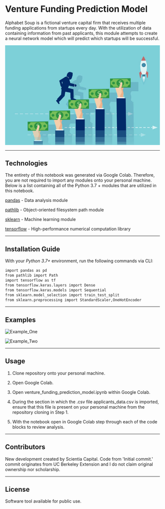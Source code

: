 # Venture Funding Prediction Model

Alphabet Soup is a fictional venture capital firm that receives multiple funding applications from startups every day. With the utilization of data containing information from past applicants, this module attempts to create a neural network model which will predict which startups will be successful.

![Venture_Funding_Prediction_Model](https://github.com/ScientiaCapital/Venture-Funding-Deep-Learning-Model/blob/main/Resources/vcimage1.jpeg)

---

## Technologies

The entirety of this notebook was generated via Google Colab. Therefore, you are not required to import any modules onto your personal machine. Below is a list containing all of the Python 3.7 + modules that are utilized in this notebook.

[pandas](https://pandas.pydata.org/pandas-docs/stable/) - Data analysis module

[pathlib](https://docs.python.org/3/library/pathlib.html) - Object-oriented filesystem path module

[sklearn](https://sklearn.org/) - Machine learning module

[tensorflow](https://pypi.org/project/tensorflow/) - High-performance numerical computation library


---

## Installation Guide

With your _Python 3.7+_ environment, run the following commands via CLI:

```
import pandas as pd
from pathlib import Path
import tensorflow as tf
from tensorflow.keras.layers import Dense
from tensorflow.keras.models import Sequential
from sklearn.model_selection import train_test_split
from sklearn.preprocessing import StandardScaler,OneHotEncoder
```

---

## Examples

![Example_One](https://github.com/ScientiaCapital/Venture-Funding-Prediction-Model/blob/main/Resources/Screen%20Shot%202021-06-24%20at%208.34.15%20AM.png)

![Example_Two](https://github.com/ScientiaCapital/Venture-Funding-Prediction-Model/blob/main/Resources/Screen%20Shot%202021-06-24%20at%208.33.58%20AM.png)

---

## Usage

1. Clone repository onto your personal machine.

2. Open Google Colab.

3. Open venture_funding_prediction_model.ipynb within Google Colab.

4. During the section in which the .csv file applicants_data.csv is imported, ensure that this file is present on your personal machine from the repository cloning in Step 1.

5. With the notebook open in Google Colab step through each of the code blocks to review analysis.
---

## Contributors

New development created by Scientia Capital. Code from 'Initial commit.' commit originates from UC Berkeley Extension and I do not claim original ownership nor scholarship.

---

## License

Software tool available for public use. 
